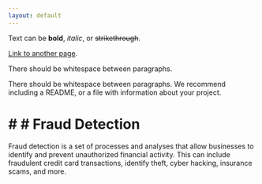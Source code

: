 ```yaml
---
layout: default
---
```


Text can be **bold**, _italic_, or ~~strikethrough~~.

[Link to another page](./another-page.html).

There should be whitespace between paragraphs.

There should be whitespace between paragraphs. We recommend including a README, or a file with information about your project.

# # # Fraud Detection

Fraud detection is a set of processes and analyses that allow businesses to identify and prevent unauthorized financial activity. This can include fraudulent credit card transactions, identify theft, cyber hacking, insurance scams, and more.


```
